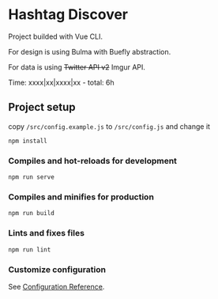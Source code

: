 # Hashtag Discover

Project builded with Vue CLI.

For design is using Bulma with Buefly abstraction.

For data is using ~~Twitter API v2~~ Imgur API.

Time: xxxx|xx|xxxx|xx - total: 6h

## Project setup

copy `/src/config.example.js` to `/src/config.js` and change it

```
npm install
```

### Compiles and hot-reloads for development
```
npm run serve
```

### Compiles and minifies for production
```
npm run build
```

### Lints and fixes files
```
npm run lint
```

### Customize configuration
See [Configuration Reference](https://cli.vuejs.org/config/).
